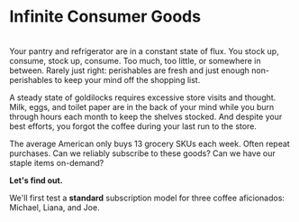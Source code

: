 # Infinite Consumer Goods
<br/>
Your pantry and refrigerator are in a constant state of flux.
You stock up, consume, stock up, consume.
Too much, too little, or somewhere in between.
Rarely just right: perishables are fresh and just enough non-perishables to keep your mind off the shopping list.

A steady state of goldilocks requires excessive store visits and thought.
Milk, eggs, and toilet paper are in the back of your mind while you burn through hours each month to keep the shelves
 stocked.
And despite your best efforts, you forgot the coffee during your last run to the store.

The average American only buys 13 grocery SKUs each week.
Often repeat purchases. Can we reliably subscribe to these goods?
Can we have our staple items on-demand?

**Let's find out.**

We'll first test a **standard** subscription model for three coffee aficionados: Michael, Liana, and Joe.
